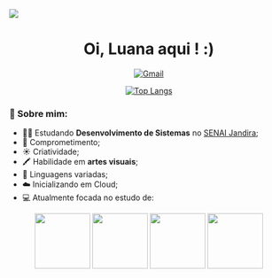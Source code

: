 <img src="https://i.pinimg.com/originals/99/cd/09/99cd0925c516b5d0a740dffd03c3e0df.gif">

<h1 align="center"> Oi, Luana aqui ! :) </h1>

<div style="display: inline_block" align="center">
  
[![Gmail](https://img.shields.io/badge/Gmail-D14836?style=for-the-badge&logo=gmail&logoColor=white)](mailto:luana.maga78@gmail.com)
  
</div>

<div style="display: inline_block" align="center">
  
[![Top Langs](https://github-readme-stats.vercel.app/api/top-langs/?username=lU4N4ht&layout=compact&title_color=61dafb&text_color=FFFFFF&icon_color=61dafb&bg_color=20232a)](https://github.com/anuraghazra/github-readme-stats)  
  
</div>

### 👤 Sobre mim:

- 👨‍💻 Estudando **Desenvolvimento de Sistemas** no [SENAI Jandira](https://jandira.sp.senai.br/);
- 💯 Comprometimento;
- ☀️ Criatividade;
- 🖍️ Habilidade em **artes visuais**;
- 👾 Linguagens variadas;
- ☁️ Inicializando em Cloud;
- 💻 Atualmente focada no estudo de:

<div style="display: inline_block" align="center">
   <img height="100em" src="https://cdn.jsdelivr.net/gh/devicons/devicon/icons/html5/html5-original-wordmark.svg"/>
   <img height="100em" src="https://cdn.jsdelivr.net/gh/devicons/devicon/icons/css3/css3-original-wordmark.svg"/>
   <img height="100em" src="https://cdn.jsdelivr.net/gh/devicons/devicon/icons/java/java-original-wordmark.svg"/>
   <img height="100em" src="https://cdn.jsdelivr.net/gh/devicons/devicon/icons/mysql/mysql-original-wordmark.svg"/>
</div>
